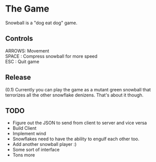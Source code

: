 The Game
========
Snowball is a "dog eat dog" game.

Controls
--------
ARROWS: Movement  
SPACE : Compress snowball for more speed  
ESC   : Quit game

Release
-------
(0.1) Currently you can play the game as a mutant green snowball that
terrorizes all the other snowflake denizens. That's about it though.

TODO
----
* Figure out the JSON to send from client to server and vice versa
* Build Client
* Implement wind
* Snowflakes need to have the ability to engulf each other too.
* Add another snowball player :)
* Some sort of interface
* Tons more
